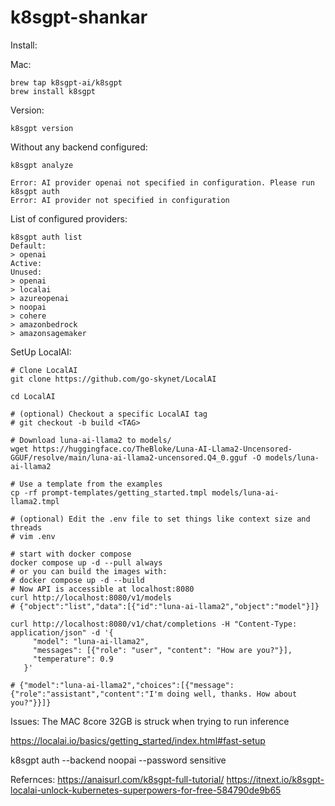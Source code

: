 # k8sgpt-shankar


Install:

Mac:

```
brew tap k8sgpt-ai/k8sgpt
brew install k8sgpt
```

Version:

```
k8sgpt version
```

Without any backend  configured:

```
k8sgpt analyze   

Error: AI provider openai not specified in configuration. Please run k8sgpt auth
Error: AI provider not specified in configuration
```

List of configured providers:

```
k8sgpt auth list                                 
Default: 
> openai
Active: 
Unused: 
> openai
> localai
> azureopenai
> noopai
> cohere
> amazonbedrock
> amazonsagemaker
```

SetUp LocalAI:

```
# Clone LocalAI
git clone https://github.com/go-skynet/LocalAI

cd LocalAI

# (optional) Checkout a specific LocalAI tag
# git checkout -b build <TAG>

# Download luna-ai-llama2 to models/
wget https://huggingface.co/TheBloke/Luna-AI-Llama2-Uncensored-GGUF/resolve/main/luna-ai-llama2-uncensored.Q4_0.gguf -O models/luna-ai-llama2

# Use a template from the examples
cp -rf prompt-templates/getting_started.tmpl models/luna-ai-llama2.tmpl

# (optional) Edit the .env file to set things like context size and threads
# vim .env

# start with docker compose
docker compose up -d --pull always
# or you can build the images with:
# docker compose up -d --build
# Now API is accessible at localhost:8080
curl http://localhost:8080/v1/models
# {"object":"list","data":[{"id":"luna-ai-llama2","object":"model"}]}

curl http://localhost:8080/v1/chat/completions -H "Content-Type: application/json" -d '{
     "model": "luna-ai-llama2",
     "messages": [{"role": "user", "content": "How are you?"}],
     "temperature": 0.9
   }'

# {"model":"luna-ai-llama2","choices":[{"message":{"role":"assistant","content":"I'm doing well, thanks. How about you?"}}]}
```

Issues: The MAC 8core 32GB is struck when trying to run inference



https://localai.io/basics/getting_started/index.html#fast-setup


k8sgpt auth --backend noopai --password sensitive


Refernces:
https://anaisurl.com/k8sgpt-full-tutorial/
https://itnext.io/k8sgpt-localai-unlock-kubernetes-superpowers-for-free-584790de9b65
